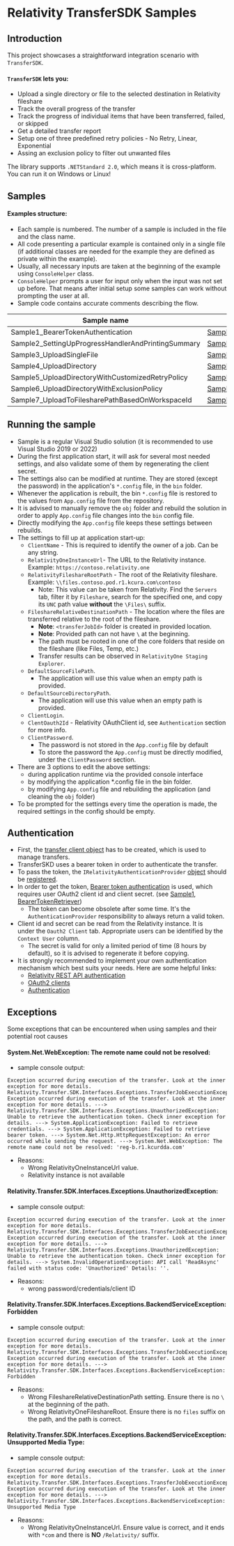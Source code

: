 # Relativity TransferSDK Samples

## Introduction

This project showcases a straightforward integration scenario with `TransferSDK`.

#### `TransferSDK` lets you:
- Upload a single directory or file to the selected destination in Relativity fileshare
- Track the overall progress of the transfer
- Track the progress of individual items that have been transferred, failed, or skipped
- Get a detailed transfer report
- Setup one of three predefined retry policies - No Retry, Linear, Exponential 
- Assing an exclusion policy to filter out unwanted files

The library supports `.NETStandard 2.0`, which means it is cross-platform. You can run it on Windows or Linux!

## Samples
#### Examples structure:
- Each sample is numbered. The number of a sample is included in the file and the class name.
- All code presenting a particular example is contained only in a single file (if additional classes are needed for the example they are defined as private within the example).
- Usually, all necessary inputs are taken at the beginning of the example using `ConsoleHelper` class.
- `ConsoleHelper` prompts a user for input only when the input was not set up before. That means after initial setup some samples can work without prompting the user at all.
- Sample code contains accurate comments describing the flow.


| Sample name                                        | .Net                                                                                                                                                                                                                                 |
|----------------------------------------------------|--------------------------------------------------------------------------------------------------------------------------------------------------------------------------------------------------------------------------------------|
| Sample1_BearerTokenAuthentication                  | [Sample1_BearerTokenAuthentication](https://github.com/relativitydev/relativity-transfer-sdk-samples/blob/main/Source/Relativity.Transfer.SDK.Sample/Samples/Sample1_BearerTokenAuthentication.cs)                                   |
| Sample2_SettingUpProgressHandlerAndPrintingSummary | [Sample2_SettingUpProgressHandlerAndPrintingSummary](https://github.com/relativitydev/relativity-transfer-sdk-samples/blob/main/Source/Relativity.Transfer.SDK.Sample/Samples/Sample3_SettingUpProgressHandlerAndPrintingSummary.cs) |
| Sample3_UploadSingleFile                           | [Sample3_UploadSingleFile](https://github.com/relativitydev/relativity-transfer-sdk-samples/blob/main/Source/Relativity.Transfer.SDK.Sample/Samples/Sample4_UploadSingleFile.cs)                                                     |
| Sample4_UploadDirectory                            | [Sample4_UploadDirectory](https://github.com/relativitydev/relativity-transfer-sdk-samples/blob/main/Source/Relativity.Transfer.SDK.Sample/Samples/Sample5_UploadDirectory.cs)                                                       |
| Sample5_UploadDirectoryWithCustomizedRetryPolicy   | [Sample5_UploadDirectoryWithCustomizedRetryPolicy](https://github.com/relativitydev/relativity-transfer-sdk-samples/blob/main/Source/Relativity.Transfer.SDK.Sample/Samples/Sample6_UploadDirectoryWithCustomizedRetryPolicy.cs)     |
| Sample6_UploadDirectoryWithExclusionPolicy         | [Sample6_UploadDirectoryWithExclusionPolicy](https://github.com/relativitydev/relativity-transfer-sdk-samples/blob/main/Source/Relativity.Transfer.SDK.Sample/Samples/Sample7_UploadDirectoryWithExclusionPolicy.cs)                 |
| Sample7_UploadToFilesharePathBasedOnWorkspaceId    | [Sample7_UploadToFilesharePathBasedOnWorkspaceId](https://github.com/relativitydev/relativity-transfer-sdk-samples/blob/main/Source/Relativity.Transfer.SDK.Sample/Samples/Sample8_UploadToFilesharePathBasedOnWorkspaceId.cs)       

## Running the sample

- Sample is a regular Visual Studio solution (it is recommended to use Visual Studio 2019 or 2022)
- During the first application start, it will ask for several most needed settings, and also validate some of them by regenerating the client secret. 
- The settings also can be modified at runtime. They are stored (except the password) in the application's `*.config` file, in the `bin` folder. 
- Whenever the application is rebuilt, the bin `*.config` file is restored to the values from `App.config` file from the repository.
 - It is advised to manually remove the `obj` folder and rebuild the solution in order to apply `App.config` file changes into the `bin` config file.
- Directly modifying the `App.config` file keeps these settings between rebuilds.
- The settings to fill up at application start-up:
    - `ClientName` - This is required to identify the owner of a job. Can be any string.
    - `RelativityOneInstanceUrl`- The URL to the Relativity instance. Example: `https://contoso.relativity.one`
    - `RelativityFileshareRootPath` - The root of the Relativity fileshare. Example: `\\files.contoso.pod.r1.kcura.com\contoso`
        - Note: This value can be taken from Relativity. Find the `Servers` tab, filter it by `Fileshare`, search for the specified one, and copy its `UNC` path value **without** the `\Files\` suffix.
    - `FileshareRelativeDestinationPath` - The location where the files are transferred relative to the root of the fileshare.
        - **Note**: `<transferJobId>` folder is created in provided location.
        - **Note**: Provided path can not have `\` at the beginning.
        - The path must be rooted in one of the core folders that reside on the fileshare (like Files, Temp, etc.)
        - Transfer results can be observed in `RelativityOne Staging Explorer`.
    - `DefaultSourceFilePath`.
        - The application will use this value when an empty path is provided.
    - `DefaultSourceDirectoryPath`.
        - The application will use this value when an empty path is provided.
    - `ClientLogin`.
    - `ClentOauth2Id` - Relativity OAuthClient id, see `Authentication` section for more info.
    - `ClientPassword`.
        - The password is not stored in the `App.config` file by default
        - To store the password the `App.config` must be directly modified, under the `ClientPassword` section.
- There are 3 options to edit the above settings:
    - during application runtime via the provided console interface
    - by modifying the application *.config file in the bin folder.
    - by modifying `App.config` file and rebuilding the application (and cleaning the `obj` folder)
- To be prompted for the settings every time the operation is made, the required settings in the config should be empty.

## Authentication
- First, the [transfer client object](https://github.com/relativitydev/relativity-transfer-sdk-samples/blob/main/Source/Relativity.Transfer.SDK.Sample/Samples/Sample1_BearerTokenAuthentication.cs#L36-L39) has to be created, which is used to manage transfers.
- TransferSKD uses a bearer token in order to authenticate the transfer.
- To pass the token, the `IRelativityAuthenticationProvider` [object](https://github.com/relativitydev/relativity-transfer-sdk-samples/blob/main/Source/Relativity.Transfer.SDK.Sample/Samples/Sample1_BearerTokenAuthentication.cs#L54) should be [registered](https://github.com/relativitydev/relativity-transfer-sdk-samples/blob/main/Source/Relativity.Transfer.SDK.Sample/Samples/Sample1_BearerTokenAuthentication.cs#L37). 
- In order to get the token, [Bearer token authentication](https://platform.relativity.com/RelativityOne/Content/REST_API/REST_API_authentication.htm#_Bearer_token_authentication) is used, which requires user OAuth2 client id and client secret. (see [Sample1](https://github.com/relativitydev/relativity-transfer-sdk-samples/blob/main/Source/Relativity.Transfer.SDK.Sample/Samples/Sample1_BearerTokenAuthentication.cs#L60), [BearerTokenRetriever](https://github.com/relativitydev/relativity-transfer-sdk-samples/blob/main/Source/Relativity.Transfer.SDK.Sample/Authentication/BearerTokenRetriever.cs))
    - The token can become obsolete after some time. It's the `AuthenticationProvider` responsibility to always return a valid token.
- Client id and secret can be read from the Relativity instance. It is under the `Oauth2 Client` tab. Appropriate users can be identified by the `Context User` column.
    - The secret is valid for only a limited period of time (8 hours by default), so it is advised to regenerate it before copying.
- It is strongly recommended to implement your own authentication mechanism which best suits your needs. Here are some helpful links: 
    - [Relativity REST API authentication](https://platform.relativity.com/RelativityOne/Content/REST_API/REST_API_authentication.htm)
    - [OAuth2 clients](https://platform.relativity.com/10.3/Content/Authentication/OAuth2_clients.htm#_OAuth2_Client_Manager_REST_service)
    - [Authentication](https://help.relativity.com/RelativityOne/Content/Relativity/Authentication/Authentication.htm)

## Exceptions 
Some exceptions that can be encountered when using samples and their potential root causes

#### System.Net.WebException: The remote name could not be resolved:
- sample console output: 
```
Exception occurred during execution of the transfer. Look at the inner exception for more details.
Relativity.Transfer.SDK.Interfaces.Exceptions.TransferJobExecutionException: Exception occurred during execution of the transfer. Look at the inner exception for more details. ---> Relativity.Transfer.SDK.Interfaces.Exceptions.UnauthorizedException: Unable to retrieve the authentication token. Check inner exception for details. ---> System.ApplicationException: Failed to retrieve credentials. ---> System.ApplicationException: Failed to retrieve bearer token. ---> System.Net.Http.HttpRequestException: An error occurred while sending the request. ---> System.Net.WebException: The remote name could not be resolved: 'reg-b.r1.kcurdda.com'
```
- Reasons: 
    - Wrong RelativityOneInstanceUrl value. 
    - Relativity instance is not available 

#### Relativity.Transfer.SDK.Interfaces.Exceptions.UnauthorizedException:
- sample console output: 
```
Exception occurred during execution of the transfer. Look at the inner exception for more details.
Relativity.Transfer.SDK.Interfaces.Exceptions.TransferJobExecutionException: Exception occurred during execution of the transfer. Look at the inner exception for more details. ---> Relativity.Transfer.SDK.Interfaces.Exceptions.UnauthorizedException: Unable to retrieve the authentication token. Check inner exception for details. ---> System.InvalidOperationException: API call 'ReadAsync' failed with status code: 'Unauthorized' Details: ''.
```
- Reasons: 
    - wrong password/credentials/client ID

#### Relativity.Transfer.SDK.Interfaces.Exceptions.BackendServiceException: Forbidden
- sample console output: 
```
Exception occurred during execution of the transfer. Look at the inner exception for more details.
Relativity.Transfer.SDK.Interfaces.Exceptions.TransferJobExecutionException: Exception occurred during execution of the transfer. Look at the inner exception for more details. ---> Relativity.Transfer.SDK.Interfaces.Exceptions.BackendServiceException: Forbidden
```
- Reasons: 
    - Wrong FileshareRelativeDestinationPath setting. Ensure there is no `\` at the beginning of the path.
    - Wrong RelativityOneFileshareRoot. Ensure there is no `files` suffix on the path, and the path is correct.

#### Relativity.Transfer.SDK.Interfaces.Exceptions.BackendServiceException: Unsupported Media Type:
- sample console output: 
```
Exception occurred during execution of the transfer. Look at the inner exception for more details.
Relativity.Transfer.SDK.Interfaces.Exceptions.TransferJobExecutionException: Exception occurred during execution of the transfer. Look at the inner exception for more details. ---> Relativity.Transfer.SDK.Interfaces.Exceptions.BackendServiceException: Unsupported Media Type
```
- Reasons: 
    - Wrong RelativityOneInstanceUrl. Ensure value is correct, and it ends with `*com` and there is **NO** `/Relativity/` suffix.
